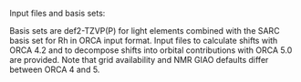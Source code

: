 Input files and basis sets:

Basis sets are def2-TZVP(P) for light elements combined with the SARC basis set for Rh in ORCA input format.
Input files to calculate shifts with ORCA 4.2  and to decompose shifts into orbital contributions with ORCA 5.0 are provided.
Note that grid availability and NMR GIAO defaults differ between ORCA 4 and 5.

